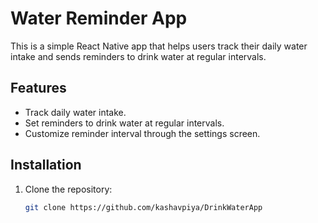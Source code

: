 # Water Reminder App

This is a simple React Native app that helps users track their daily water intake and sends reminders to drink water at regular intervals.

## Features

- Track daily water intake.
- Set reminders to drink water at regular intervals.
- Customize reminder interval through the settings screen.

## Installation

1. Clone the repository:
   ```bash
   git clone https://github.com/kashavpiya/DrinkWaterApp
   ```
